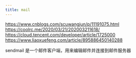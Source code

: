 ```yaml
---
title: mail
---
```

https://www.cnblogs.com/scuwangjun/p/11191075.html
https://coolrc.me/2020/03/21/202003211618/
https://cloud.tencent.com/developer/article/1725000
https://www.liaoxuefeng.com/article/895886450140288

sendmail 是一个邮件客户端，用来编辑邮件并连接到邮件服务器

